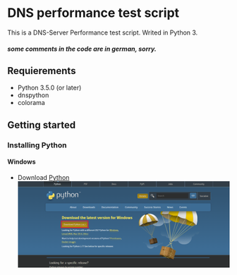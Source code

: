 # DNS performance test script
This is a DNS-Server Performance test script. Writed in Python 3. <br/>
##### some comments in the code are in german, sorry.
## Requierements
* Python 3.5.0 (or later)
* dnspython
* colorama
## Getting started
### Installing Python
#### Windows
* Download [Python](https://www.python.org/downloads/)
![](https://github.com/kevtechXx/dnsperf/blob/master/images_readme_file/python_download_page.PNG)
